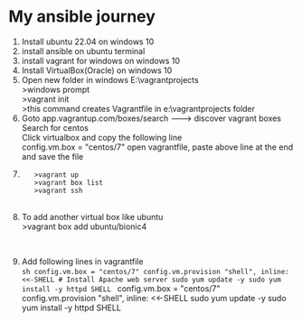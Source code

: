 # My ansible journey

1. Install ubuntu 22.04 on windows 10
2. install ansible on ubuntu terminal
3. install vagrant for windows on windows 10
4. Install VirtualBox(Oracle) on windows 10
5. Open new folder in windows E:\vagrantprojects<br>
       >windows prompt<br>
       >vagrant init<br>
       >this command creates Vagrantfile in e:\vagrantprojects folder<br>
6. Goto app.vagrantup.com/boxes/search ---> discover vagrant boxes<br>
          Search for centos<br>
          Click virtualbox and copy the following line<br>
          config.vm.box = "centos/7"
          open vagrantfile, paste above line at the end and save the file<br>
7.        >vagrant up
          >vagrant box list
          >vagrant ssh
      <br>
8. To add another virtual box like ubuntu<br>
          >vagrant box add ubuntu/bionic4
<br>

9. Add following lines in vagrantfile <br>
       ```sh
          config.vm.box = "centos/7"
          config.vm.provision "shell", inline: <<-SHELL
                 # Install Apache web server
                 sudo yum update -y
                 sudo yum install -y httpd
          SHELL
       ```
  config.vm.box = "centos/7"
  config.vm.provision "shell", inline: <<-SHELL
	sudo yum update -y 
	sudo yum install -y httpd
  SHELL
       
